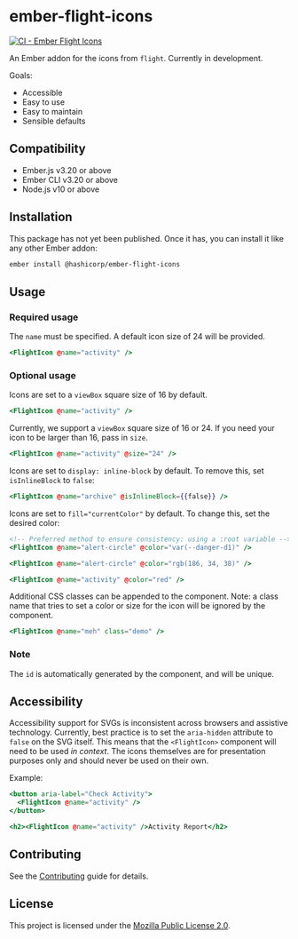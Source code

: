 # ember-flight-icons

[![CI - Ember Flight Icons](https://github.com/hashicorp/flight/actions/workflows/ci-ember-flight-icons.yml/badge.svg)](https://github.com/hashicorp/flight/actions/workflows/ci-ember-flight-icons.yml)

An Ember addon for the icons from `flight`. Currently in development.

Goals:

* Accessible
* Easy to use
* Easy to maintain
* Sensible defaults

## Compatibility

* Ember.js v3.20 or above
* Ember CLI v3.20 or above
* Node.js v10 or above

## Installation

This package has not yet been published. Once it has, you can install it like any other Ember addon:

```bash
ember install @hashicorp/ember-flight-icons
```

## Usage

### Required usage

The `name` must be specified. A default icon size of 24 will be provided.

```hbs
<FlightIcon @name="activity" />
```

### Optional usage

Icons are set to a `viewBox` square size of 16 by default.

```hbs
<FlightIcon @name="activity" />
```

Currently, we support a `viewBox` square size of 16 or 24. If you need your icon to be larger than 16, pass in `size`.

```hbs
<FlightIcon @name="activity" @size="24" />
```

Icons are set to `display: inline-block` by default. To remove this, set `isInlineBlock` to `false`:

```hbs
<FlightIcon @name="archive" @isInlineBlock={{false}} />
```

Icons are set to `fill="currentColor"` by default. To change this, set the desired color:

```hbs
<!-- Preferred method to ensure consistency: using a :root variable -->
<FlightIcon @name="alert-circle" @color="var(--danger-d1)" />
```

```hbs
<FlightIcon @name="alert-circle" @color="rgb(186, 34, 38)" />
```

```hbs
<FlightIcon @name="activity" @color="red" />
```

Additional CSS classes can be appended to the component. Note: a class name that tries to set a color or size for the icon will be ignored by the component.

```hbs
<FlightIcon @name="meh" class="demo" />
```

### Note

The `id` is automatically generated by the component, and will be unique.

## Accessibility

Accessibility support for SVGs is inconsistent across browsers and assistive technology. Currently, best practice is to set the `aria-hidden` attribute to `false` on the SVG itself.
This means that the `<FlightIcon>` component will need to be used _in context_.
The icons themselves are for presentation purposes only and should never be used on their own.

Example:

```hbs
<button aria-label="Check Activity">
  <FlightIcon @name="activity" />
</button>
```

```hbs
<h2><FlightIcon @name="activity" />Activity Report</h2>
```

## Contributing

See the [Contributing](CONTRIBUTING.md) guide for details.

## License

This project is licensed under the [Mozilla Public License 2.0](LICENSE.md).
